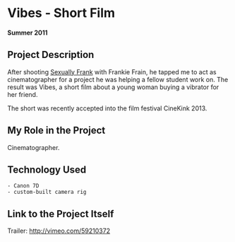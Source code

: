 # Vibes - Short Film

**Summer 2011**

## Project Description

After shooting [Sexually Frank](sexually_frank.md) with Frankie Frain, he tapped me to act as cinematographer for a project he was helping a fellow student work on. The result was Vibes, a short film about a young woman buying a vibrator for her friend.

The short was recently accepted into the film festival CineKink 2013.

## My Role in the Project

Cinematographer.

## Technology Used

	- Canon 7D
	- custom-built camera rig

## Link to the Project Itself

Trailer: http://vimeo.com/59210372